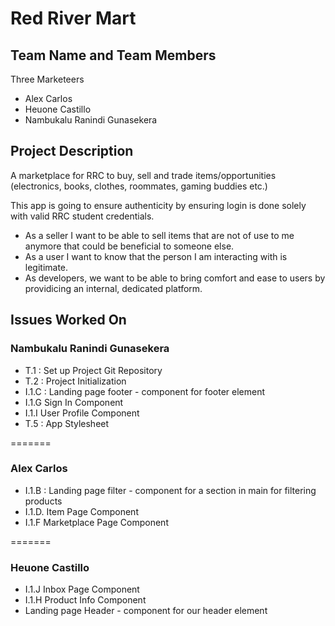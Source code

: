 # Red River Mart

## Team Name and Team Members
Three Marketeers

- Alex Carlos
- Heuone Castillo
- Nambukalu Ranindi Gunasekera

## Project Description
A marketplace for RRC to buy, sell and trade items/opportunities (electronics, books, clothes, roommates, gaming buddies etc.) 

This app is going to ensure authenticity by ensuring login is done solely with valid RRC student credentials. 

- As a seller I want to be able to sell items that are not of use to me anymore that could be beneficial to someone else.
- As a user I want to know that the person I am interacting with is legitimate.
- As developers, we want to be able to bring comfort and ease to users by providicing an internal, dedicated platform.

## Issues Worked On
### Nambukalu Ranindi Gunasekera
- T.1 : Set up Project Git Repository
- T.2 : Project Initialization
- I.1.C : Landing page footer - component for footer element
- I.1.G Sign In Component
- I.1.I User Profile Component 
- T.5 : App Stylesheet

=======

### Alex Carlos
- I.1.B : Landing page filter - component for a section in main for filtering products
- I.1.D. Item Page Component
- I.1.F Marketplace Page Component

=======

### Heuone Castillo

- I.1.J Inbox Page Component
- I.1.H Product Info Component
- Landing page Header - component for our header element 

